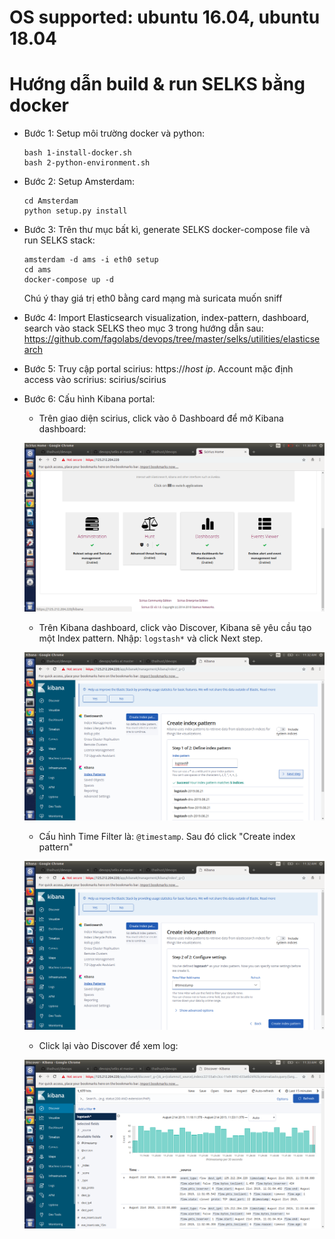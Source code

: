 # OS supported: ubuntu 16.04, ubuntu 18.04
# Hướng dẫn build & run SELKS bằng docker
- Bước 1: Setup môi trường docker và python:

  ```
  bash 1-install-docker.sh
  bash 2-python-environment.sh
  ```

- Bước 2: Setup Amsterdam:

  ```
  cd Amsterdam
  python setup.py install
  ```

- Bước 3: Trên thư mục bất kì, generate SELKS docker-compose file và run SELKS stack:

  ```
  amsterdam -d ams -i eth0 setup
  cd ams
  docker-compose up -d
  ```

  Chú ý thay giá trị eth0 bằng card mạng mà suricata muốn sniff

- Bước 4: Import Elasticsearch visualization, index-pattern, dashboard, search vào stack SELKS theo mục 3 trong hướng dẫn sau: https://github.com/fagolabs/devops/tree/master/selks/utilities/elasticsearch

- Bước 5: Truy cập portal scirius: https://_host ip_. Account mặc định access vào scririus: scirius/scirius

- Bước 6: Cấu hình Kibana portal:

  - Trên giao diện scirius, click vào ô Dashboard để mở Kibana dashboard: 

  ![scirius to kibana](elasticsearch-dashboard-demo/1.png "scirius to kibana")

  - Trên Kibana dashboard, click vào Discover, Kibana sẽ yêu cầu tạo một Index pattern. Nhập: `logstash*` và click Next step.

  ![index pattern](elasticsearch-dashboard-demo/4.png "index pattern")

  - Cấu hình Time Filter là: `@timestamp`. Sau đó click "Create index pattern"

  ![time filter](elasticsearch-dashboard-demo/5.png "time filter")

  - Click lại vào Discover để xem log:

  ![discover](elasticsearch-dashboard-demo/6.png "discover")
